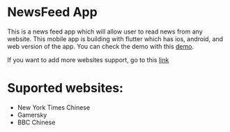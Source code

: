 # NewsFeed App

This is a news feed app which will allow user to read news from any website. This mobile app is building with flutter which has ios, android, and web version of the app. You can check the demo with this [demo](https://sirily11.github.io/NewsFeed-mobile/#/).

If you want to add more websites support, go to this [link](https://github.com/sirily11/NewsFeed)

# Suported websites:

- New York Times Chinese
- Gamersky
- BBC Chinese
